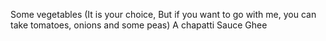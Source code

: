 Some vegetables (It is your choice, But if you want to go with me, you can take tomatoes, onions and some peas)
A chapatti 
Sauce
Ghee